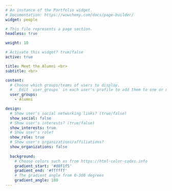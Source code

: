 ```yaml
---
# An instance of the Portfolio widget.
# Documentation: https://wowchemy.com/docs/page-builder/
widget: people

# This file represents a page section.
headless: true

weight: 10

# Activate this widget? true/false
active: true

title: Meet the Alumni <br>
subtitle: <br>

content:
  # Choose which groups/teams of users to display.
  #   Edit `user_groups` in each user's profile to add them to one or more of these groups.
  user_groups:
    - Alumni

design:
  # Show user's social networking links? (true/false)
  show_social: false
  # Show user's interests? (true/false)
  show_interests: true
  # Show user's role?
  show_role: true
  # Show user's organizations/affiliations?
  show_organizations: false
  
  background:
    # Choose colors such as from https://html-color-codes.info
    gradient_start: '#d0f1f5'
    gradient_end: '#ffffff'
    # The gradient angle from 0-360 degrees
    gradient_angle: 180
---
```


